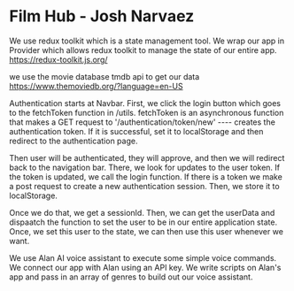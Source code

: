 # Film Hub - Josh Narvaez

We use redux toolkit which is a state management tool. We wrap our app in Provider which allows redux toolkit to manage the state of our entire app.
https://redux-toolkit.js.org/

we use the movie database tmdb api to get our data
https://www.themoviedb.org/?language=en-US


Authentication starts at Navbar. First, we click the login button which goes to the fetchToken function in /utils. fetchToken is an asynchronous function that makes a GET request to '/authentication/token/new' ---- creates the authentication token. If it is successful, set it to localStorage and then redirect to the authentication page.

Then user will be authenticated, they will approve, and then we will redirect back to the navigation bar. There, we look for updates to the user token. If the token is updated, we call the login function. If there is a token we make a post request to create a new authentication session. Then, we store it to localStorage.

Once we do that, we get a sessionId. Then, we can get the userData and dispaatch the function to set the user to be in our entire application state. Once, we set this user to the state, we can then use this user whenever we want.

We use Alan AI voice assistant to execute some simple voice commands. We connect our app with Alan using an API key. We write scripts on Alan's app and pass in an array of genres to build out our voice assistant.